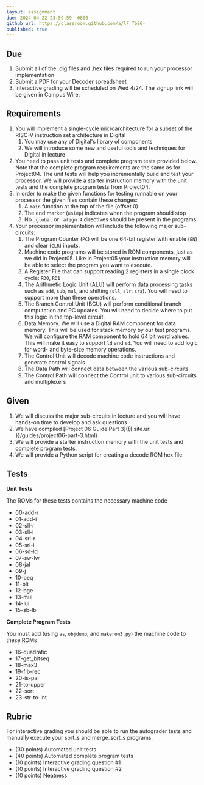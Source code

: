 ```yaml
---
layout: assignment
due: 2024-04-22 23:59:59 -0800
github_url: https://classroom.github.com/a/lF_TbEG-
published: true
---
```


## Due 

1. Submit all of the .dig files and .hex files required to run your processor implementation
1. Submit a PDF for your Decoder spreadsheet
1. Interactive grading will be scheduled on Wed 4/24. The signup link will be given in Campus Wire.

## Requirements

1. You will implement a single-cycle microarchitecture for a subset of the RISC-V instruction set architecture in Digital
    1. You may use any of Digital's library of components
    1. We will introduce some new and useful tools and techniques for Digital in lecture
1. You need to pass unit tests and complete program tests provided below. Note that the complete program requirements are the same as for Project04. The unit tests will help you incrementally build and test your processor. We will provide a starter instruction memory with the unit tests and the complete program tests from Project04.
1. In order to make the given functions for testing runnable on your processor the given files contain these changes:
    1. A `main` function at the top of the file (offset 0)
    1. The end marker (`unimp`) indicates when the program should stop
    1. No `.global` or `.align 4` directives should be present in the programs
1. Your processor implementation will include the following major sub-circuits:
    1. The Program Counter (`PC`) will be one 64-bit register with enable (`EN`) and clear (`CLR`) inputs.
    1. Machine code programs will be stored in ROM components, just as we did in Project05. Like in Project05 your instruction memory will be able to select the program you want to execute.
    1. A Register File that can support reading 2 registers in a single clock cycle: `RD0`, `RD1`
    1. The Arithmetic Logic Unit (ALU) will perform data processing tasks such as `add`, `sub`, `mul`, and shifting (`sll`, `slr`, `sra`). You will need to support more than these operations.
    1. The Branch Control Unit (BCU) will perform conditional branch computation and PC updates. You will need to decide where to put this logic in the top-level circuit.
    1. Data Memory. We will use a Digital RAM component for data memory. This will be used for stack memory by our test programs. We will configure the RAM component to hold 64 bit word values. This will make it easy to support `ld` and `sd`. You will need to add logic for word- and byte-size memory operations.
    1. The Control Unit will decode machine code instructions and generate control signals.
    1. The Data Path will connect data between the various sub-circuits
    1. The Control Path will connect the Control unit to various sub-circuits and multiplexers

## Given
1. We will discuss the major sub-circuits in lecture and you will have hands-on time to develop and ask questions
1. We have compiled [Project 06 Guide Part 3]({{ site.url }}/guides/project06-part-3.html)
1. We will provide a starter instruction memory with the unit tests and complete program tests.
1. We will provide a Python script for creating a decode ROM hex file.

## Tests

**Unit  Tests**

The ROMs for these tests contains the necessary machine code

- 00-add-r
- 01-add-i
- 02-sll-r
- 03-sll-i
- 04-srl-r
- 05-srl-i
- 06-sd-ld
- 07-sw-lw
- 08-jal
- 09-j
- 10-beq
- 11-blt
- 12-bge
- 13-mul
- 14-lui
- 15-sb-lb

**Complete  Program Tests**

You must add (using `as`, `objdump`, and `makerom3.py`) the machine code to these ROMs

- 16-quadratic
- 17-get_bitseq
- 18-max3
- 19-fib-rec
- 20-is-pal
- 21-to-upper
- 22-sort
- 23-str-to-int

## Rubric
For interactive grading you should be able to run the autograder tests and manually execute your sort_s and merge_sort_s programs.
- (30 points) Automated unit tests
- (40 points) Automated complete program tests
- (10 points) Interactive grading question #1
- (10 points) Interactive grading question #2
- (10 points) Neatness
